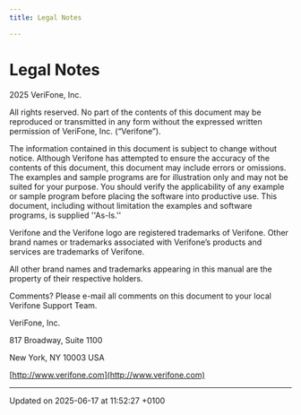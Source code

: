 ```yaml
---
title: Legal Notes

---
```


# Legal Notes



2025 VeriFone, Inc. 



All rights reserved. No part of the contents of this document may be reproduced or transmitted in any form without the expressed written permission of VeriFone, Inc. (“Verifone”). 



The information contained in this document is subject to change without notice. Although Verifone has attempted to ensure the accuracy of the contents of this document, this document may include errors or omissions. The examples and sample programs are for illustration only and may not be suited for your purpose. You should verify the applicability of any example or sample program before placing the software into productive use. This document, including without limitation the examples and software programs, is supplied ''As-Is.'' 



Verifone and the Verifone logo are registered trademarks of Verifone. Other brand names or trademarks associated with Verifone’s products and services are trademarks of Verifone. 



All other brand names and trademarks appearing in this manual are the property of their respective holders. 



Comments? Please e-mail all comments on this document to your local Verifone Support Team. 



VeriFone, Inc. 

817 Broadway, Suite 1100 

New York, NY 10003 USA 



[http://www.verifone.com](http://www.verifone.com)

-------------------------------

Updated on 2025-06-17 at 11:52:27 +0100
